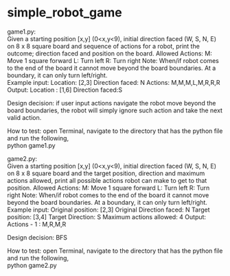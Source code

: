 # simple_robot_game
game1.py:<br />
Given a starting position [x,y] (0<x,y<9), initial direction faced (W, S, N, E) on 8 x 8 square board and sequence of actions for a robot, print the outcome; direction faced and position on the board.
Allowed Actions: 
M: Move 1 square forward
L: Turn left
R: Turn right
Note: When/if robot comes to the end of the board it cannot move beyond the board boundaries. At a boundary, it can only turn left/right.  
Example input: 
Location: [2,3]
Direction faced: N
Actions: M,M,M,L,M,R,R,R
Output:
Location : [1,6]
Direction faced:S

Design decision: if user input actions navigate the robot move beyond the board boundaries, the robot will simply ignore such action and take the next valid action.

How to test:
open Terminal, navigate to the directory that has the python file and run the following,<br />
python game1.py


game2.py:<br />
Given a starting position [x,y] (0<x,y<9), initial direction faced (W, S, N, E) on 8 x 8 square board and the target position, direction and maximum actions allowed, print all possible actions robot can make to get to that position.
Allowed Actions: 
M: Move 1 square forward
L: Turn left
R: Turn right
Note: When/if robot comes to the end of the board it cannot move beyond the board boundaries. At a boundary, it can only turn left/right.  
Example input: 
Original position: [2,3]
Original Direction faced: N
Target position: [3,4]
Target Direction: S
Maximum actions allowed: 4
Output:
Actions - 1 : M,R,M,R

Design decision: BFS

How to test:
open Terminal, navigate to the directory that has the python file and run the following,<br />
python game2.py
